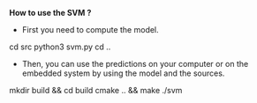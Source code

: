 **How to use the SVM ?**

- First you need to compute the model.

cd src
python3 svm.py
cd ..

- Then, you can use the predictions on your computer or on the embedded system by using the model and the sources.

mkdir build && cd build
cmake .. && make
./svm
